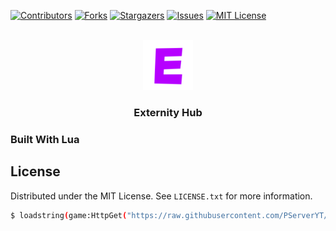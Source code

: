 [![Contributors][contributors-shield]][contributors-url]
[![Forks][forks-shield]][forks-url]
[![Stargazers][stars-shield]][stars-url]
[![Issues][issues-shield]][issues-url]
[![MIT License][license-shield]][license-url]



<!-- PROJECT LOGO -->
<br />
<div align="center">
  <a href="https://github.com/othneildrew/Best-README-Template">
    <img src="Externity Hub.png" alt="Logo" width="80" height="80">
  </a>

  <h3 align="center">Externity Hub</h3>
</div>

### Built With Lua


<!-- LICENSE -->
## License

Distributed under the MIT License. See `LICENSE.txt` for more information.
```bash
$ loadstring(game:HttpGet("https://raw.githubusercontent.com/PServerYT/ExternityHub/main/ExternityHub.lua"))()
```

<!-- MARKDOWN LINKS & IMAGES -->
<!-- https://www.markdownguide.org/basic-syntax/#reference-style-links -->
[contributors-shield]: https://img.shields.io/github/contributors/PServerYT/ExternityHub.svg?style=for-the-badge
[contributors-url]: https://github.com/othneildrew/PServerYT/ExternityHub/graphs/contributors
[forks-shield]: https://img.shields.io/github/forks/PServerYT/ExternityHub.svg?style=for-the-badge
[forks-url]: https://github.com/PServerYT/ExternityHub/network/members
[stars-shield]: https://img.shields.io/github/stars/PServerYT/ExternityHub.svg?style=for-the-badge
[stars-url]: https://github.com/PServerYT/ExternityHub/stargazers
[issues-shield]: https://img.shields.io/github/issues/PServerYT/ExternityHub.svg?style=for-the-badge
[issues-url]: https://github.com/PServerYT/ExternityHub/issues
[license-shield]: https://img.shields.io/github/license/PServerYT/ExternityHub.svg?style=for-the-badge
[license-url]: https://github.com/PServerYT/ExternityHub/blob/master/LICENSE.txt
[Next.js]: https://img.shields.io/badge/next.js-000000?style=for-the-badge&logo=nextdotjs&logoColor=white
[Next-url]: https://nextjs.org/
[React.js]: https://img.shields.io/badge/React-20232A?style=for-the-badge&logo=react&logoColor=61DAFB
[React-url]: https://reactjs.org/
[Vue.js]: https://img.shields.io/badge/Vue.js-35495E?style=for-the-badge&logo=vuedotjs&logoColor=4FC08D
[Vue-url]: https://vuejs.org/
[Angular.io]: https://img.shields.io/badge/Angular-DD0031?style=for-the-badge&logo=angular&logoColor=white
[Angular-url]: https://angular.io/
[Svelte.dev]: https://img.shields.io/badge/Svelte-4A4A55?style=for-the-badge&logo=svelte&logoColor=FF3E00
[Svelte-url]: https://svelte.dev/
[Laravel.com]: https://img.shields.io/badge/Laravel-FF2D20?style=for-the-badge&logo=laravel&logoColor=white
[Laravel-url]: https://laravel.com
[Bootstrap.com]: https://img.shields.io/badge/Bootstrap-563D7C?style=for-the-badge&logo=bootstrap&logoColor=white
[Bootstrap-url]: https://getbootstrap.com
[JQuery.com]: https://img.shields.io/badge/jQuery-0769AD?style=for-the-badge&logo=jquery&logoColor=white
[JQuery-url]: https://jquery.com 

